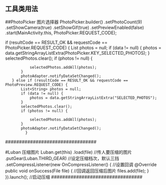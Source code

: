 ## 工具类用法

##PhotoPicker 图片选择器
PhotoPicker.builder()
           .setPhotoCount(9)
           .setShowCamera(true)
           .setShowGif(true)
           .setPreviewEnabled(false)
           .start(MainActivity.this, PhotoPicker.REQUEST_CODE);

if (resultCode == RESULT_OK && requestCode == PhotoPicker.REQUEST_CODE) {
           List<String> photos = null;
           if (data != null) {
               photos = data.getStringArrayListExtra(PhotoPicker.KEY_SELECTED_PHOTOS);
           }
           selectedPhotos.clear();
           if (photos != null) {

               selectedPhotos.addAll(photos);
           }
           photoAdapter.notifyDataSetChanged();
       } else if (resultCode == RESULT_OK && requestCode == PhotoPreview.REQUEST_CODE) {
           List<String> photos = null;
           if (data != null) {
               photos = data.getStringArrayListExtra("SELECTED_PHOTOS");
           }
           selectedPhotos.clear();
           if (photos != null) {

               selectedPhotos.addAll(photos);
           }
           photoAdapter.notifyDataSetChanged();
             }

#################################


#Luban    压缩图片
 Luban.get(this)
      .load(file)                     //传人要压缩的图片
      .putGear(Luban.THIRD_GEAR)      //设定压缩档次，默认三挡
      .setCompressListener(new OnCompressListener() { //设置回调
        @Override
        public void onSuccess(File file) {
            //回调返回压缩后图片
            files.add(file);
            }
        }).launch();    //启动压缩
#################################

